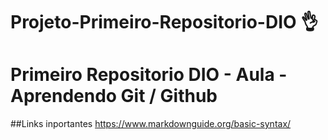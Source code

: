# Projeto-Primeiro-Repositorio-DIO 👌
Primeiro Repositorio DIO - Aula - Aprendendo Git / Github
============

##Links inportantes 
https://www.markdownguide.org/basic-syntax/
